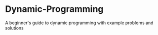 # Dynamic-Programming
A beginner's guide to dynamic programming with example problems and solutions 
